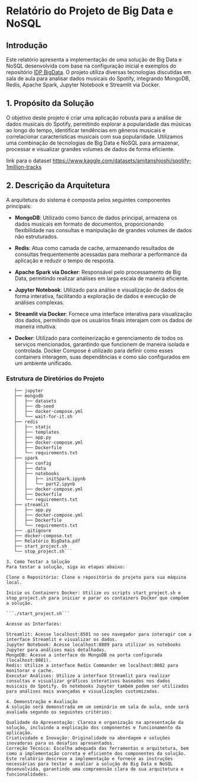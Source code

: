 # Relatório do Projeto de Big Data e NoSQL

## Introdução

Este relatório apresenta a implementação de uma solução de Big Data e NoSQL desenvolvida com base na configuração inicial e exemplos do repositório [IDP BigData](https://github.com/klaytoncastro/idp-bigdata). O projeto utiliza diversas tecnologias discutidas em sala de aula para analisar dados musicais do Spotify, integrando MongoDB, Redis, Apache Spark, Jupyter Notebook e Streamlit via Docker.

## 1. Propósito da Solução

O objetivo deste projeto é criar uma aplicação robusta para a análise de dados musicais do Spotify, permitindo explorar a popularidade das músicas ao longo do tempo, identificar tendências em gêneros musicais e correlacionar características musicais com sua popularidade. Utilizamos uma combinação de tecnologias de Big Data e NoSQL para armazenar, processar e visualizar grandes volumes de dados de forma eficiente.

link para o dataset https://www.kaggle.com/datasets/amitanshjoshi/spotify-1million-tracks

## 2. Descrição da Arquitetura

A arquitetura do sistema é composta pelos seguintes componentes principais:

- **MongoDB**: Utilizado como banco de dados principal, armazena os dados musicais em formato de documentos, proporcionando flexibilidade nas consultas e manipulação de grandes volumes de dados não estruturados.
  
- **Redis**: Atua como camada de cache, armazenando resultados de consultas frequentemente acessadas para melhorar a performance da aplicação e reduzir o tempo de resposta.
  
- **Apache Spark via Docker**: Responsável pelo processamento de Big Data, permitindo realizar análises em larga escala de maneira eficiente.
  
- **Jupyter Notebook**: Utilizado para análise e visualização de dados de forma interativa, facilitando a exploração de dados e execução de análises complexas.
  
- **Streamlit via Docker**: Fornece uma interface interativa para visualização dos dados, permitindo que os usuários finais interajam com os dados de maneira intuitiva.

- **Docker**: Utilizado para conteinerização e gerenciamento de todos os serviços mencionados, garantindo que funcionem de maneira isolada e controlada. Docker Compose é utilizado para definir como esses containers interagem, suas dependências e como são configurados em um ambiente unificado.

### Estrutura de Diretórios do Projeto

 ```
    ├── jupyter
    ├── mongodb
    │   ├── datasets
    │   ├── db-seed
    │   ├── docker-compose.yml
    │   └── wait-for-it.sh
    ├── redis
    │   ├── static
    │   ├── templates
    │   ├── app.py
    │   ├── docker-compose.yml
    │   ├── Dockerfile
    │   └── requirements.txt
    ├── spark
    │   ├── config
    │   ├── data
    │   ├── notebooks
    │   │   ├── initSpark.ipynb
    │   │   └── part2.ipynb
    │   ├── docker-compose.yml
    │   ├── Dockerfile
    │   └── requirements.txt
    ├── streamlit
    │   ├── app.py
    │   ├── docker-compose.yml
    │   ├── Dockerfile
    │   └── requirements.txt
    ├── .gitignore
    ├── docker-compose.txt
    ├── Relatório BigData.pdf
    ├── start_project.sh
    └── stop_project.sh```

3. Como Testar a Solução
Para testar a solução, siga as etapas abaixo:

Clone o Repositório: Clone o repositório do projeto para sua máquina local.

Inicie os Containers Docker: Utilize os scripts start_project.sh e stop_project.sh para iniciar e parar os containers Docker que compõem a solução.

```./start_project.sh```

Acesse as Interfaces:

Streamlit: Acesse localhost:8501 no seu navegador para interagir com a interface Streamlit e visualizar os dados.
Jupyter Notebook: Acesse localhost:8889 para utilizar os notebooks Jupyter para análises mais detalhadas.
MongoDB: Acesse a interface do MongoDB na porta configurada (localhost:8081).
Redis: Utilize a interface Redis Commander em localhost:8082 para monitorar o cache.
Executar Análises: Utilize a interface Streamlit para realizar consultas e visualizar gráficos interativos baseados nos dados musicais do Spotify. Os notebooks Jupyter também podem ser utilizados para análises mais avançadas e visualizações customizadas.

4. Demonstração e Avaliação
A solução será demonstrada em um seminário em sala de aula, onde será avaliada segundo os seguintes critérios:

Qualidade da Apresentação: Clareza e organização na apresentação da solução, incluindo a explicação dos componentes e funcionamento da aplicação.
Criatividade e Inovação: Originalidade na abordagem e soluções inovadoras para os desafios apresentados.
Correção Técnica: Escolha adequada das ferramentas e arquitetura, bem como a implementação correta e eficiente dos componentes da solução.
Este relatório descreve a implementação e fornece as instruções necessárias para testar e avaliar a solução de Big Data e NoSQL desenvolvida, garantindo uma compreensão clara de sua arquitetura e funcionalidades.